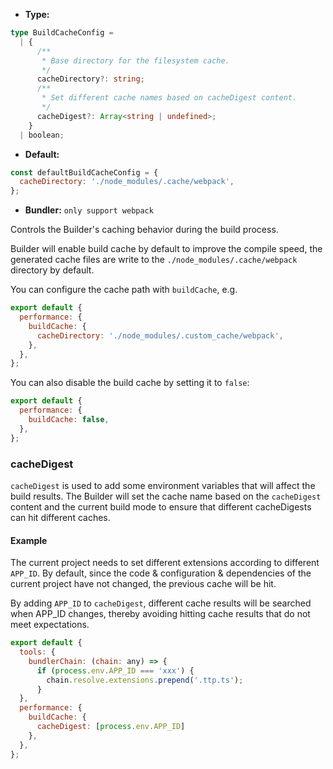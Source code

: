 - **Type:**

```ts
type BuildCacheConfig =
  | {
      /**
       * Base directory for the filesystem cache.
       */
      cacheDirectory?: string;
      /**
       * Set different cache names based on cacheDigest content.
       */
      cacheDigest?: Array<string | undefined>;
    }
  | boolean;
```

- **Default:**

```js
const defaultBuildCacheConfig = {
  cacheDirectory: './node_modules/.cache/webpack',
};
```

- **Bundler:** `only support webpack`

Controls the Builder's caching behavior during the build process.

Builder will enable build cache by default to improve the compile speed, the generated cache files are write to the `./node_modules/.cache/webpack` directory by default.

You can configure the cache path with `buildCache`, e.g.

```js
export default {
  performance: {
    buildCache: {
      cacheDirectory: './node_modules/.custom_cache/webpack',
    },
  },
};
```

You can also disable the build cache by setting it to `false`:

```js
export default {
  performance: {
    buildCache: false,
  },
};
```

### cacheDigest

`cacheDigest` is used to add some environment variables that will affect the build results. The Builder will set the cache name based on the `cacheDigest` content and the current build mode to ensure that different cacheDigests can hit different caches.

#### Example

The current project needs to set different extensions according to different `APP_ID`. By default, since the code & configuration & dependencies of the current project have not changed, the previous cache will be hit.

By adding `APP_ID` to `cacheDigest`, different cache results will be searched when APP_ID changes, thereby avoiding hitting cache results that do not meet expectations.

```js
export default {
  tools: {
    bundlerChain: (chain: any) => {
      if (process.env.APP_ID === 'xxx') {
        chain.resolve.extensions.prepend('.ttp.ts');
      }
  },
  performance: {
    buildCache: {
      cacheDigest: [process.env.APP_ID]
    },
  },
};
```
